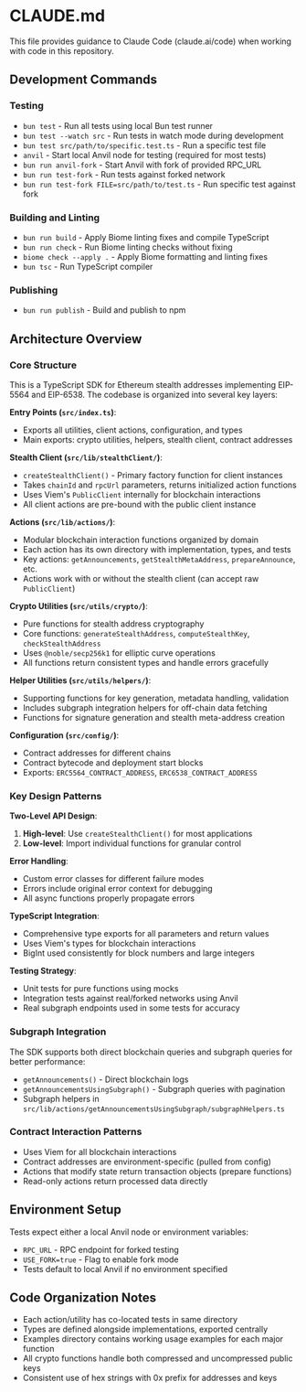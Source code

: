 # CLAUDE.md

This file provides guidance to Claude Code (claude.ai/code) when working with code in this repository.

## Development Commands

### Testing
- `bun test` - Run all tests using local Bun test runner
- `bun test --watch src` - Run tests in watch mode during development
- `bun test src/path/to/specific.test.ts` - Run a specific test file
- `anvil` - Start local Anvil node for testing (required for most tests)
- `bun run anvil-fork` - Start Anvil with fork of provided RPC_URL
- `bun run test-fork` - Run tests against forked network
- `bun run test-fork FILE=src/path/to/test.ts` - Run specific test against fork

### Building and Linting
- `bun run build` - Apply Biome linting fixes and compile TypeScript
- `bun run check` - Run Biome linting checks without fixing
- `biome check --apply .` - Apply Biome formatting and linting fixes
- `bun tsc` - Run TypeScript compiler

### Publishing
- `bun run publish` - Build and publish to npm

## Architecture Overview

### Core Structure
This is a TypeScript SDK for Ethereum stealth addresses implementing EIP-5564 and EIP-6538. The codebase is organized into several key layers:

**Entry Points (`src/index.ts`)**:
- Exports all utilities, client actions, configuration, and types
- Main exports: crypto utilities, helpers, stealth client, contract addresses

**Stealth Client (`src/lib/stealthClient/`)**:
- `createStealthClient()` - Primary factory function for client instances
- Takes `chainId` and `rpcUrl` parameters, returns initialized action functions
- Uses Viem's `PublicClient` internally for blockchain interactions
- All client actions are pre-bound with the public client instance

**Actions (`src/lib/actions/`)**:
- Modular blockchain interaction functions organized by domain
- Each action has its own directory with implementation, types, and tests
- Key actions: `getAnnouncements`, `getStealthMetaAddress`, `prepareAnnounce`, etc.
- Actions work with or without the stealth client (can accept raw `PublicClient`)

**Crypto Utilities (`src/utils/crypto/`)**:
- Pure functions for stealth address cryptography
- Core functions: `generateStealthAddress`, `computeStealthKey`, `checkStealthAddress`
- Uses `@noble/secp256k1` for elliptic curve operations
- All functions return consistent types and handle errors gracefully

**Helper Utilities (`src/utils/helpers/`)**:
- Supporting functions for key generation, metadata handling, validation
- Includes subgraph integration helpers for off-chain data fetching
- Functions for signature generation and stealth meta-address creation

**Configuration (`src/config/`)**:
- Contract addresses for different chains
- Contract bytecode and deployment start blocks
- Exports: `ERC5564_CONTRACT_ADDRESS`, `ERC6538_CONTRACT_ADDRESS`

### Key Design Patterns

**Two-Level API Design**:
1. **High-level**: Use `createStealthClient()` for most applications
2. **Low-level**: Import individual functions for granular control

**Error Handling**:
- Custom error classes for different failure modes
- Errors include original error context for debugging
- All async functions properly propagate errors

**TypeScript Integration**:
- Comprehensive type exports for all parameters and return values
- Uses Viem's types for blockchain interactions
- BigInt used consistently for block numbers and large integers

**Testing Strategy**:
- Unit tests for pure functions using mocks
- Integration tests against real/forked networks using Anvil
- Real subgraph endpoints used in some tests for accuracy

### Subgraph Integration
The SDK supports both direct blockchain queries and subgraph queries for better performance:
- `getAnnouncements()` - Direct blockchain logs
- `getAnnouncementsUsingSubgraph()` - Subgraph queries with pagination
- Subgraph helpers in `src/lib/actions/getAnnouncementsUsingSubgraph/subgraphHelpers.ts`

### Contract Interaction Patterns
- Uses Viem for all blockchain interactions
- Contract addresses are environment-specific (pulled from config)
- Actions that modify state return transaction objects (prepare functions)
- Read-only actions return processed data directly

## Environment Setup
Tests expect either a local Anvil node or environment variables:
- `RPC_URL` - RPC endpoint for forked testing
- `USE_FORK=true` - Flag to enable fork mode
- Tests default to local Anvil if no environment specified

## Code Organization Notes
- Each action/utility has co-located tests in same directory
- Types are defined alongside implementations, exported centrally
- Examples directory contains working usage examples for each major function
- All crypto functions handle both compressed and uncompressed public keys
- Consistent use of hex strings with 0x prefix for addresses and keys